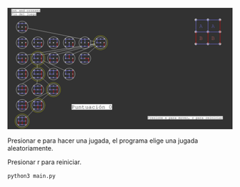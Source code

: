 ![img](img.jpg)

Presionar e para hacer una jugada, el programa elige una jugada aleatoriamente.

Presionar r para reiniciar.

```
python3 main.py
```
